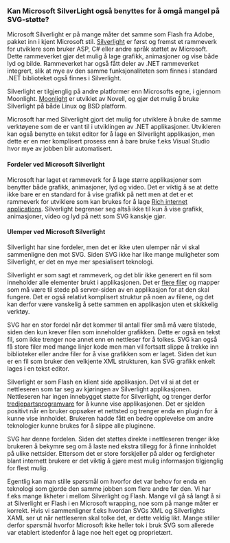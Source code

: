 ### Kan Microsoft SilverLight også benyttes for å omgå mangel på SVG-støtte? ###

Microsoft Silverlight er på mange måter det samme som Flash fra Adobe, pakket inn
i kjent Microsoft stil. [Silverlight][1] er først og fremst et rammeverk for utviklere
som bruker ASP, C# eller andre språk støttet av Microsoft. Dette rammeverket gjør
det mulig å lage grafikk, animasjoner og vise både lyd og bilde. Rammeverket har også
fått deler av .NET rammeverket integrert, slik at mye av den samme funksjonaliteten
som finnes i standard .NET biblioteket også finnes i Silverlight.

Silverlight er tilgjenglig på andre platformer enn Microsofts egne, i gjennom 
Moonlight. [Moonlight][2] er utviklet av Novell, og gjør det mulig å bruke
Silverlight på både Linux og BSD platform.

Microsoft har med Silverlight gjort det mulig for utviklere å bruke de samme
verktøyene som de er vant til i utviklingen av .NET applikasjoner. Utvikleren kan
også benytte en tekst editor for å lage en Silverlight applikasjon, men dette
er en mer komplisert prosess enn å bare bruke f.eks Visual Studio hvor mye av
jobben blir automatisert.

#### Fordeler ved Microsoft Silverlight ####

Microsoft har laget et rammeverk for å lage større applikasjoner som benytter
både grafikk, animasjoner, lyd og video. Det er viktig å se at dette ikke bare
er en standard for å vise grafikk på nett men at det er et rammeverk for utviklere
som kan brukes for å lage [Rich internet applications][5]. Silverlight begrenser seg
altså ikke til kun å vise grafikk, animasjoner, video og lyd på nett som SVG
kanskje gjør.

#### Ulemper ved Microsoft Silverlight ####

Silverlight har sine fordeler, men det er ikke uten ulemper når vi skal sammenligne
den mot SVG. Siden SVG ikke har like mange muligheter som Silverlight, er det
en mye mer spesialisert teknologi.

Silverlight er som sagt et rammeverk, og det blir ikke generert en fil som
inneholder alle elementer brukt i applikasjonen. Det er [flere filer][3] og
mapper som må være til stede på server-siden av en applikasjon for at den skal
fungere. Det er også relativt komplisert struktur på noen av filene, og det kan 
derfor være vanskelig å sette sammen en applikasjon uten et skikkelig verktøy.

SVG har en stor fordel når det kommer til antall filer små må være tilstede, siden
den kun krever filen som inneholder grafikken. Dette er også en tekst fil, som
ikke trenger noe annet enn en nettleser for å tolkes. SVG kan også få store filer
med mange linjer kode men man vil fortsatt slippe å trekke inn biblioteker eller
andre filer for å vise grafikken som er laget. Siden det kun er en fil som bruker
den velkjente XML strukturen, kan SVG grafikk enkelt lages i en tekst editor.

Silverlight er som Flash en klient side applikasjon. Det vil si at det er nettleseren
som tar seg av kjøringen av Silverlight applikasjonen. Nettleseren har ingen 
innebygget støtte  for Silverlight, og trenger derfor [tredjepartsprogramvare][4] for
å kunne vise applikasjonen. Det er sjelden positivt når en bruker oppsøker et nettsted
og trenger enda en plugin for å kunne vise innholdet. Brukeren hadde fått en
bedre opplevelse om andre teknologier kunne brukes for å slippe alle pluginene.

SVG har denne fordelen. Siden det støttes direkte i nettleseren trenger ikke
brukeren å bekymre seg om å laste ned ekstra tillegg for å finne innholdet på
ulike nettsider. Ettersom det er store forskjeller på alder og ferdigheter
blant internett brukere er det viktig å gjøre mest mulig informasjon tilgjenglig
for flest mulig. 

Egentlig kan man stille spørsmål om hvorfor det var behov for enda en teknologi
som gjorde den samme jobben som flere andre før den. Vi har f.eks mange likheter
i mellom Silverlight og Flash. Mange vil gå så langt å si at Silverlight er Flash
i en Microsoft wrapping, noe som på mange måter er korrekt. Hvis vi sammenligner
f.eks hvordan SVGs XML og Silverlights XAML ser ut når nettleseren skal
tolke det, er dette veldig likt. Mange stiller derfor spørsmål hvorfor Microsoft
ikke heller tok i bruk SVG som allerede var etablert istedenfor å lage noe helt 
eget og proprietært. 

[1]: http://en.wikipedia.org/wiki/Microsoft_Silverlight "Microsoft Silverlight, Wikipedia, read 2010-05-27"
[2]: http://www.mono-project.com/Moonlight#Goals "Moonlight - Mono Goals, Mono-project, read 2010-05-27"
[3]: http://www.smashingmagazine.com/2009/05/09/flash-vs-silverlight-what-suits-your-needs-best "Flash vs. Silverlight - Deployment Part, Smashingmagazine, 2009-05-09"
[4]: http://www.microsoft.com/silverlight/what-is-silverlight "What Is Silverlight?, Microsoft, read 2010-05-27"
[5]: http://en.wikipedia.org/wiki/Rich_Internet_application "Rich internet applications, Wikipeida, lest 2010-05-28"
